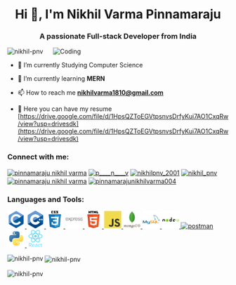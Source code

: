 <h1 align="center">Hi 👋, I'm Nikhil Varma Pinnamaraju</h1>
<h3 align="center">A passionate Full-stack Developer from India</h3>
<img align="right" alt="Coding" width="400" src="https://www.iihglobal.com/wp-content/uploads/2019/02/dcsad.gif">

<p align="left"> <img src="https://komarev.com/ghpvc/?username=nikhil-pnv&label=Profile%20views&color=0e75b6&style=flat" alt="nikhil-pnv" /> </p>

- 🔭 I’m currently Studying Computer Science 

- 🌱 I’m currently learning **MERN**

- 📫 How to reach me **nikhilvarma1810@gmail.com**

- 📄 Here you can have my resume [https://drive.google.com/file/d/1HpsQZToEGVtpsnvsDrfyKui7AO1CxqRw/view?usp=drivesdk](https://drive.google.com/file/d/1HpsQZToEGVtpsnvsDrfyKui7AO1CxqRw/view?usp=drivesdk)

<h3 align="left">Connect with me:</h3>
<p align="left">
<a href="https://fb.com/pinnamaraju nikhil varma" target="blank"><img align="center" src="https://raw.githubusercontent.com/rahuldkjain/github-profile-readme-generator/master/src/images/icons/Social/facebook.svg" alt="pinnamaraju nikhil varma" height="30" width="40" /></a>
<a href="https://instagram.com/p____n____v" target="blank"><img align="center" src="https://raw.githubusercontent.com/rahuldkjain/github-profile-readme-generator/master/src/images/icons/Social/instagram.svg" alt="p____n____v" height="30" width="40" /></a>
<a href="https://www.codechef.com/users/nikhilpnv_2001" target="blank"><img align="center" src="https://cdn.jsdelivr.net/npm/simple-icons@3.1.0/icons/codechef.svg" alt="nikhilpnv_2001" height="30" width="40" /></a>
<a href="https://www.hackerrank.com/nikhil_pnv" target="blank"><img align="center" src="https://raw.githubusercontent.com/rahuldkjain/github-profile-readme-generator/master/src/images/icons/Social/hackerrank.svg" alt="nikhil_pnv" height="30" width="40" /></a>
<a href="https://www.hackerearth.com/pinnamaraju nikhil varma" target="blank"><img align="center" src="https://raw.githubusercontent.com/rahuldkjain/github-profile-readme-generator/master/src/images/icons/Social/hackerearth.svg" alt="pinnamaraju nikhil varma" height="30" width="40" /></a>
<a href="https://auth.geeksforgeeks.org/user/pinnamarajunikhilvarma004" target="blank"><img align="center" src="https://raw.githubusercontent.com/rahuldkjain/github-profile-readme-generator/master/src/images/icons/Social/geeks-for-geeks.svg" alt="pinnamarajunikhilvarma004" height="30" width="40" /></a>
</p>

<h3 align="left">Languages and Tools:</h3>
<p align="left"> <a href="https://www.cprogramming.com/" target="_blank" rel="noreferrer"> <img src="https://raw.githubusercontent.com/devicons/devicon/master/icons/c/c-original.svg" alt="c" width="40" height="40"/> </a> <a href="https://www.w3schools.com/cpp/" target="_blank" rel="noreferrer"> <img src="https://raw.githubusercontent.com/devicons/devicon/master/icons/cplusplus/cplusplus-original.svg" alt="cplusplus" width="40" height="40"/> </a> <a href="https://www.w3schools.com/css/" target="_blank" rel="noreferrer"> <img src="https://raw.githubusercontent.com/devicons/devicon/master/icons/css3/css3-original-wordmark.svg" alt="css3" width="40" height="40"/> </a> <a href="https://expressjs.com" target="_blank" rel="noreferrer"> <img src="https://raw.githubusercontent.com/devicons/devicon/master/icons/express/express-original-wordmark.svg" alt="express" width="40" height="40"/> </a> <a href="https://www.w3.org/html/" target="_blank" rel="noreferrer"> <img src="https://raw.githubusercontent.com/devicons/devicon/master/icons/html5/html5-original-wordmark.svg" alt="html5" width="40" height="40"/> </a> <a href="https://developer.mozilla.org/en-US/docs/Web/JavaScript" target="_blank" rel="noreferrer"> <img src="https://raw.githubusercontent.com/devicons/devicon/master/icons/javascript/javascript-original.svg" alt="javascript" width="40" height="40"/> </a> <a href="https://www.mongodb.com/" target="_blank" rel="noreferrer"> <img src="https://raw.githubusercontent.com/devicons/devicon/master/icons/mongodb/mongodb-original-wordmark.svg" alt="mongodb" width="40" height="40"/> </a> <a href="https://www.mysql.com/" target="_blank" rel="noreferrer"> <img src="https://raw.githubusercontent.com/devicons/devicon/master/icons/mysql/mysql-original-wordmark.svg" alt="mysql" width="40" height="40"/> </a> <a href="https://nodejs.org" target="_blank" rel="noreferrer"> <img src="https://raw.githubusercontent.com/devicons/devicon/master/icons/nodejs/nodejs-original-wordmark.svg" alt="nodejs" width="40" height="40"/> </a> <a href="https://postman.com" target="_blank" rel="noreferrer"> <img src="https://www.vectorlogo.zone/logos/getpostman/getpostman-icon.svg" alt="postman" width="40" height="40"/> </a> <a href="https://www.python.org" target="_blank" rel="noreferrer"> <img src="https://raw.githubusercontent.com/devicons/devicon/master/icons/python/python-original.svg" alt="python" width="40" height="40"/> </a> <a href="https://reactjs.org/" target="_blank" rel="noreferrer"> <img src="https://raw.githubusercontent.com/devicons/devicon/master/icons/react/react-original-wordmark.svg" alt="react" width="40" height="40"/> </a> </p>

<p><img align="left" src="https://github-readme-stats.vercel.app/api/top-langs?username=nikhil-pnv&show_icons=true&locale=en&layout=compact" alt="nikhil-pnv" /></p>

<p>&nbsp;<img align="center" src="https://github-readme-stats.vercel.app/api?username=nikhil-pnv&show_icons=true&locale=en" alt="nikhil-pnv" /></p>

<p><img align="center" src="https://github-readme-streak-stats.herokuapp.com/?user=nikhil-pnv&" alt="nikhil-pnv" /></p>

